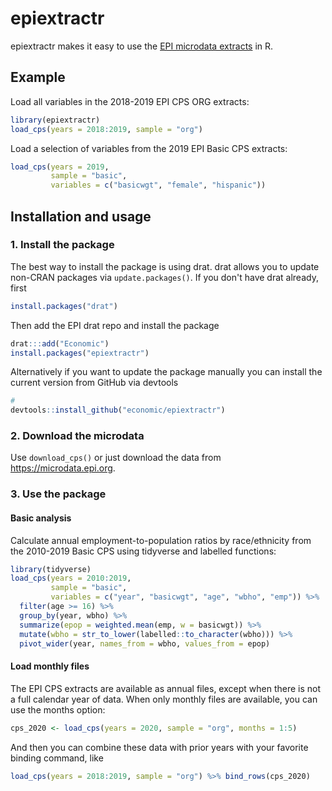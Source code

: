 # epiextractr

<!-- badges: start -->
<!-- badges: end -->

epiextractr makes it easy to use the [EPI microdata extracts](https://microdata.epi.org/) in R.

## Example
Load all variables in the 2018-2019 EPI CPS ORG extracts:
``` r
library(epiextractr)
load_cps(years = 2018:2019, sample = "org")
```

Load a selection of variables from the 2019 EPI Basic CPS extracts:
``` r
load_cps(years = 2019, 
         sample = "basic", 
         variables = c("basicwgt", "female", "hispanic"))
```

## Installation and usage

### 1. Install the package
The best way to install the package is using drat. drat allows you to update non-CRAN packages via `update.packages()`. If you don't have drat already, first

```r
install.packages("drat")
```

Then add the EPI drat repo and install the package
```r
drat:::add("Economic")
install.packages("epiextractr")
```

Alternatively if you want to update the package manually you can install the current version from GitHub via devtools 
``` r
# 
devtools::install_github("economic/epiextractr")
```

### 2. Download the microdata
Use `download_cps()` or just download the data from https://microdata.epi.org.

### 3. Use the package
#### Basic analysis
Calculate annual employment-to-population ratios by race/ethnicity from the 2010-2019 Basic CPS using tidyverse and labelled functions:
``` r
library(tidyverse)
load_cps(years = 2010:2019,
         sample = "basic",
         variables = c("year", "basicwgt", "age", "wbho", "emp")) %>%
  filter(age >= 16) %>%
  group_by(year, wbho) %>%
  summarize(epop = weighted.mean(emp, w = basicwgt)) %>%
  mutate(wbho = str_to_lower(labelled::to_character(wbho))) %>%
  pivot_wider(year, names_from = wbho, values_from = epop)
```

#### Load monthly files
The EPI CPS extracts are available as annual files, except when there is not a full calendar year of data. When only monthly files are available, you can use the months option:

```r
cps_2020 <- load_cps(years = 2020, sample = "org", months = 1:5)
```

And then you can combine these data with prior years with your favorite binding command, like 

```r
load_cps(years = 2018:2019, sample = "org") %>% bind_rows(cps_2020)
```

